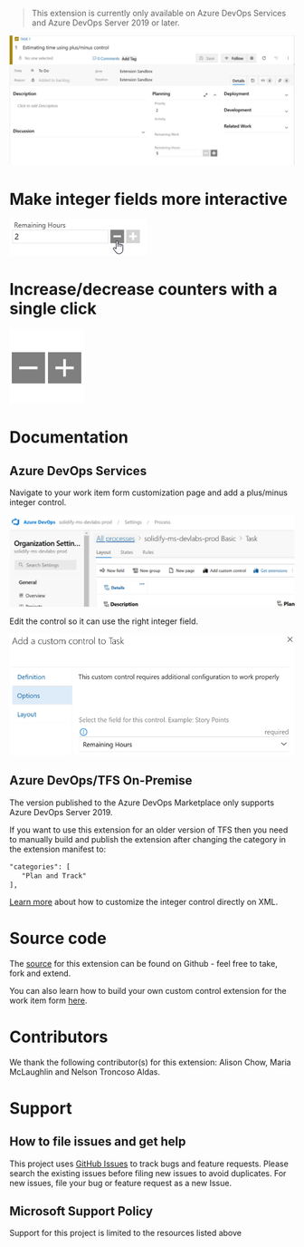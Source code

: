 > This extension is currently only available on Azure DevOps Services and Azure DevOps Server 2019 or later.

![Work Item Form](img/form.png)

# Make integer fields more interactive

![Hit Count Control](img/hitCountControl.png)

# Increase/decrease counters with a single click

![Control keys](img/logo.png)

# Documentation

## Azure DevOps Services

Navigate to your work item form customization page and add a plus/minus integer control.

![Layout Customization](img/layoutCustomization.png)

Edit the control so it can use the right integer field.

![Configuration](img/configuration.png)

## Azure DevOps/TFS On-Premise 

The version published to the Azure DevOps Marketplace only supports Azure DevOps Server 2019.

If you want to use this extension for an older version of TFS then you need to manually build and publish the extension after changing the category in the extension manifest to:

    "categories": [
       "Plan and Track"
    ],

[Learn more](https://github.com/Microsoft/vsts-extension-integer-control/blob/master/README.md) about how to customize the integer control directly on XML.

# Source code 

The [source](https://github.com/Microsoft/vsts-extension-integer-control) for this extension can be found on Github - feel free to take, fork and extend. 

You can also learn how to build your own custom control extension for the work item form [here](https://www.visualstudio.com/en-us/docs/integrate/extensions/develop/custom-control). 

# Contributors

We thank the following contributor(s) for this extension: Alison Chow, Maria McLaughlin and Nelson Troncoso Aldas. 

# Support

## How to file issues and get help

This project uses [GitHub Issues](https://github.com/Microsoft/vsts-extension-integer-control/issues) to track bugs and feature requests. Please search the existing issues before filing new issues to avoid duplicates. For new issues, file your bug or feature request as a new Issue. 

## Microsoft Support Policy

Support for this project is limited to the resources listed above
